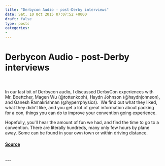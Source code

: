 ```yaml
---
title: "Derbycon Audio - post-Derby interviews"
date: Sat, 10 Oct 2015 07:07:52 +0000
draft: false
type: posts
categories: 
- 
---
```

# Derbycon Audio - post-Derby interviews

<br/>

<br/>
In our last bit of Derbycon audio, I discussed DerbyCon experiences with Mr. Boettcher, Magen Wu (@tottenkoph), Haydn Johnson (@haydnjohnson), and Ganesh Ramakrishnan (@hyperrphysics).  We find out what they liked, what they didn't like, and you get a lot of great information about packing for a con, things you can do to improve your convention going experience.

Hopefully, you'll hear the amount of fun we had, and find the time to go to a convention. There are literally hundreds, many only few hours by plane away. Some can be found in your own town or within driving distance.

#### [Source](https://traffic.libsyn.com/secure/brakeingsecurity/Derbycon_audio_number2.mp3)

<br/>
---
